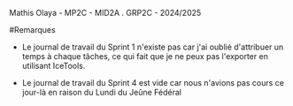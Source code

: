 Mathis Olaya - MP2C - MID2A . GRP2C - 2024/2025                                                                                                                                                                                                                

#Remarques 
- Le journal de travail du Sprint 1 n'existe pas car j'ai oublié d'attribuer un temps à chaque tâches, ce qui fait que je ne peux pas l'exporter en utilisant IceTools.
  

- Le journal de travail du Sprint 4 est vide car nous n'avions pas cours ce jour-là en raison du Lundi du Jeûne Fédéral
